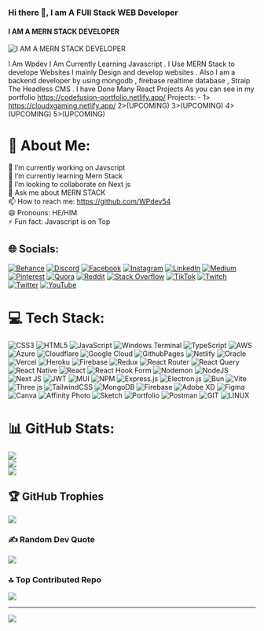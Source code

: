 ### Hi there 👋, I am A FUll Stack WEB Developer
#### I AM A MERN STACK DEVELOPER
![I AM A MERN STACK DEVELOPER](https://imageupload.io/ib/cL0YLpO4I8bhq2N_1698206821.jpg)

I Am Wpdev I Am Currently Learning Javascript . I Use MERN Stack to develope Websites I mainly Design and develop websites . Also I am a backend developer by using mongodb , firebase realtime database , Straip The Headless CMS . I have Done Many React Projects As you can see in my portfolio https://codefusion-portfolio.netlify.app/
Projects: -
1> https://cloudxgaming.netlify.app/
2>(UPCOMING)
3>(UPCOMING)
4>(UPCOMING)
5>(UPCOMING)

# 💫 About Me:
🔭 I’m currently working on Javscript<br>🌱 I’m currently learning Mern Stack<br>👯 I’m looking to collaborate on Next js<br>💬 Ask me about MERN STACK<br>📫 How to reach me: https://github.com/WPdev54<br>😄 Pronouns: HE/HIM<br>⚡ Fun fact: Javascript is on Top


## 🌐 Socials:
[![Behance](https://img.shields.io/badge/Behance-1769ff?logo=behance&logoColor=white)](https://behance.net/WpDev) [![Discord](https://img.shields.io/badge/Discord-%237289DA.svg?logo=discord&logoColor=white)](https://discord.gg/WPDEV) [![Facebook](https://img.shields.io/badge/Facebook-%231877F2.svg?logo=Facebook&logoColor=white)](https://facebook.com/WPDEV) [![Instagram](https://img.shields.io/badge/Instagram-%23E4405F.svg?logo=Instagram&logoColor=white)](https://instagram.com/WPDEV) [![LinkedIn](https://img.shields.io/badge/LinkedIn-%230077B5.svg?logo=linkedin&logoColor=white)](https://linkedin.com/in/WPDEV) [![Medium](https://img.shields.io/badge/Medium-12100E?logo=medium&logoColor=white)](https://medium.com/@WPDEV) [![Pinterest](https://img.shields.io/badge/Pinterest-%23E60023.svg?logo=Pinterest&logoColor=white)](https://pinterest.com/WPDEV) [![Quora](https://img.shields.io/badge/Quora-%23B92B27.svg?logo=Quora&logoColor=white)](https://quora.com/profile/WPDEV) [![Reddit](https://img.shields.io/badge/Reddit-%23FF4500.svg?logo=Reddit&logoColor=white)](https://reddit.com/user/WPDEV) [![Stack Overflow](https://img.shields.io/badge/-Stackoverflow-FE7A16?logo=stack-overflow&logoColor=white)](https://stackoverflow.com/users/WPDEV) [![TikTok](https://img.shields.io/badge/TikTok-%23000000.svg?logo=TikTok&logoColor=white)](https://tiktok.com/@WPDEV) [![Twitch](https://img.shields.io/badge/Twitch-%239146FF.svg?logo=Twitch&logoColor=white)](https://twitch.tv/WPDEV) [![Twitter](https://img.shields.io/badge/Twitter-%231DA1F2.svg?logo=Twitter&logoColor=white)](https://twitter.com/WPDEV) [![YouTube](https://img.shields.io/badge/YouTube-%23FF0000.svg?logo=YouTube&logoColor=white)](https://youtube.com/@WPDEV) 

# 💻 Tech Stack:
![CSS3](https://img.shields.io/badge/css3-%231572B6.svg?style=for-the-badge&logo=css3&logoColor=white) ![HTML5](https://img.shields.io/badge/html5-%23E34F26.svg?style=for-the-badge&logo=html5&logoColor=white) ![JavaScript](https://img.shields.io/badge/javascript-%23323330.svg?style=for-the-badge&logo=javascript&logoColor=%23F7DF1E) ![Windows Terminal](https://img.shields.io/badge/Windows%20Terminal-%234D4D4D.svg?style=for-the-badge&logo=windows-terminal&logoColor=white) ![TypeScript](https://img.shields.io/badge/typescript-%23007ACC.svg?style=for-the-badge&logo=typescript&logoColor=white) ![AWS](https://img.shields.io/badge/AWS-%23FF9900.svg?style=for-the-badge&logo=amazon-aws&logoColor=white) ![Azure](https://img.shields.io/badge/azure-%230072C6.svg?style=for-the-badge&logo=microsoftazure&logoColor=white) ![Cloudflare](https://img.shields.io/badge/Cloudflare-F38020?style=for-the-badge&logo=Cloudflare&logoColor=white) ![Google Cloud](https://img.shields.io/badge/GoogleCloud-%234285F4.svg?style=for-the-badge&logo=google-cloud&logoColor=white) ![GithubPages](https://img.shields.io/badge/github%20pages-121013?style=for-the-badge&logo=github&logoColor=white) ![Netlify](https://img.shields.io/badge/netlify-%23000000.svg?style=for-the-badge&logo=netlify&logoColor=#00C7B7) ![Oracle](https://img.shields.io/badge/Oracle-F80000?style=for-the-badge&logo=oracle&logoColor=white) ![Vercel](https://img.shields.io/badge/vercel-%23000000.svg?style=for-the-badge&logo=vercel&logoColor=white) ![Heroku](https://img.shields.io/badge/heroku-%23430098.svg?style=for-the-badge&logo=heroku&logoColor=white) ![Firebase](https://img.shields.io/badge/firebase-%23039BE5.svg?style=for-the-badge&logo=firebase) ![Redux](https://img.shields.io/badge/redux-%23593d88.svg?style=for-the-badge&logo=redux&logoColor=white) ![React Router](https://img.shields.io/badge/React_Router-CA4245?style=for-the-badge&logo=react-router&logoColor=white) ![React Query](https://img.shields.io/badge/-React%20Query-FF4154?style=for-the-badge&logo=react%20query&logoColor=white) ![React Native](https://img.shields.io/badge/react_native-%2320232a.svg?style=for-the-badge&logo=react&logoColor=%2361DAFB) ![React](https://img.shields.io/badge/react-%2320232a.svg?style=for-the-badge&logo=react&logoColor=%2361DAFB) ![React Hook Form](https://img.shields.io/badge/React%20Hook%20Form-%23EC5990.svg?style=for-the-badge&logo=reacthookform&logoColor=white) ![Nodemon](https://img.shields.io/badge/NODEMON-%23323330.svg?style=for-the-badge&logo=nodemon&logoColor=%BBDEAD) ![NodeJS](https://img.shields.io/badge/node.js-6DA55F?style=for-the-badge&logo=node.js&logoColor=white) ![Next JS](https://img.shields.io/badge/Next-black?style=for-the-badge&logo=next.js&logoColor=white) ![JWT](https://img.shields.io/badge/JWT-black?style=for-the-badge&logo=JSON%20web%20tokens) ![MUI](https://img.shields.io/badge/MUI-%230081CB.svg?style=for-the-badge&logo=mui&logoColor=white) ![NPM](https://img.shields.io/badge/NPM-%23CB3837.svg?style=for-the-badge&logo=npm&logoColor=white) ![Express.js](https://img.shields.io/badge/express.js-%23404d59.svg?style=for-the-badge&logo=express&logoColor=%2361DAFB) ![Electron.js](https://img.shields.io/badge/Electron-191970?style=for-the-badge&logo=Electron&logoColor=white) ![Bun](https://img.shields.io/badge/Bun-%23000000.svg?style=for-the-badge&logo=bun&logoColor=white) ![Vite](https://img.shields.io/badge/vite-%23646CFF.svg?style=for-the-badge&logo=vite&logoColor=white) ![Three js](https://img.shields.io/badge/threejs-black?style=for-the-badge&logo=three.js&logoColor=white) ![TailwindCSS](https://img.shields.io/badge/tailwindcss-%2338B2AC.svg?style=for-the-badge&logo=tailwind-css&logoColor=white) ![MongoDB](https://img.shields.io/badge/MongoDB-%234ea94b.svg?style=for-the-badge&logo=mongodb&logoColor=white) ![Firebase](https://img.shields.io/badge/Firebase-039BE5?style=for-the-badge&logo=Firebase&logoColor=white) ![Adobe XD](https://img.shields.io/badge/Adobe%20XD-470137?style=for-the-badge&logo=Adobe%20XD&logoColor=#FF61F6) ![Figma](https://img.shields.io/badge/figma-%23F24E1E.svg?style=for-the-badge&logo=figma&logoColor=white) ![Canva](https://img.shields.io/badge/Canva-%2300C4CC.svg?style=for-the-badge&logo=Canva&logoColor=white) ![Affinity Photo](https://img.shields.io/badge/affinityphoto-%237E4DD2.svg?style=for-the-badge&logo=affinity-photo&logoColor=white) ![Sketch](https://img.shields.io/badge/Sketch-FFB387?style=for-the-badge&logo=sketch&logoColor=black) ![Portfolio](https://img.shields.io/badge/Portfolio-%23000000.svg?style=for-the-badge&logo=firefox&logoColor=#FF7139) ![Postman](https://img.shields.io/badge/Postman-FF6C37?style=for-the-badge&logo=postman&logoColor=white) ![GIT](https://img.shields.io/badge/Git-fc6d26?style=for-the-badge&logo=git&logoColor=white) ![LINUX](https://img.shields.io/badge/Linux-FCC624?style=for-the-badge&logo=linux&logoColor=black)
# 📊 GitHub Stats:
![](https://github-readme-stats.vercel.app/api?username=WPdev54&theme=synthwave&hide_border=false&include_all_commits=true&count_private=false)<br/>
![](https://github-readme-streak-stats.herokuapp.com/?user=WPdev54&theme=synthwave&hide_border=false)<br/>
![](https://github-readme-stats.vercel.app/api/top-langs/?username=WPdev54&theme=synthwave&hide_border=false&include_all_commits=true&count_private=false&layout=compact)

## 🏆 GitHub Trophies
![](https://github-profile-trophy.vercel.app/?username=WPdev54&theme=radical&no-frame=false&no-bg=true&margin-w=4)

### ✍️ Random Dev Quote
![](https://quotes-github-readme.vercel.app/api?type=horizontal&theme=radical)

### 🔝 Top Contributed Repo
![](https://github-contributor-stats.vercel.app/api?username=WPdev54&limit=5&theme=dark&combine_all_yearly_contributions=true)

---
[![](https://visitcount.itsvg.in/api?id=WPdev54&icon=0&color=0)](https://visitcount.itsvg.in)

<!-- Proudly created with GPRM ( https://gprm.itsvg.in ) -->
